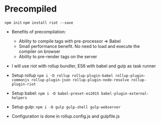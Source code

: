 # Precompiled

`npm init`
`npm install riot --save`

- Benefits of precompilation:
    - Ability to compile tags with pre-processor => Babel
    - Small performance benefit. No need to load and execute the compiler on browser
    - Ability to pre-render tags on the server
    
- I will use riot with rollup bundler, ES6 with babel and gulp as task runner
- Setup rollup 
`npm i -D rollup rollup-plugin-babel rollup-plugin-commonjs rollup-plugin-json rollup-plugin-node-resolve rollup-plugin-riot `

- Setup babel: 
`npm i -D babel-preset-es2015 babel-plugin-external-helpers`
                         
- Setup gulp: 
`npm i -D gulp gulp-shell gulp-webserver`                         
   
- Configuration is done in rollup.config.js and gulpfile.js
    
    
